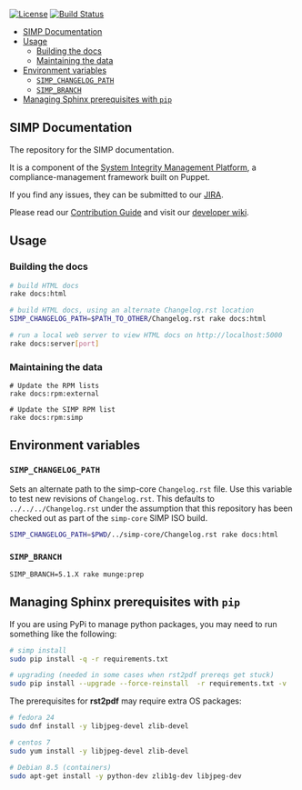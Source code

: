 [![License](http://img.shields.io/:license-apache-blue.svg)](http://www.apache.org/licenses/LICENSE-2.0.html) [![Build Status](https://travis-ci.org/simp/simp-doc.svg)](https://travis-ci.org/simp/simp-doc)


* [SIMP Documentation](#simp-documentation)
* [Usage](#usage)
  * [Building the docs](#building-the-docs)
  * [Maintaining the data](#maintaining-the-data)
* [Environment variables](#environment-variables)
  * [`SIMP_CHANGELOG_PATH`](#simp_changelog_path)
  * [`SIMP_BRANCH`](#simp_version)
* [Managing Sphinx prerequisites with `pip`](#managing-sphinx-prerequisites-with-pip)

## SIMP Documentation

The repository for the SIMP documentation.

It is a component of the [System Integrity Management Platform](https://github.com/NationalSecurityAgency/SIMP), a compliance-management framework built on Puppet.

If you find any issues, they can be submitted to our [JIRA](https://simp-project.atlassian.net/).

Please read our [Contribution Guide](https://simp-project.atlassian.net/wiki/display/SD/Contributing+to+SIMP) and visit our [developer wiki](https://simp-project.atlassian.net/wiki/display/SD/SIMP+Development+Home).

## Usage

### Building the docs
```bash
# build HTML docs
rake docs:html

# build HTML docs, using an alternate Changelog.rst location
SIMP_CHANGELOG_PATH=$PATH_TO_OTHER/Changelog.rst rake docs:html

# run a local web server to view HTML docs on http://localhost:5000
rake docs:server[port]
```

### Maintaining the data
```
# Update the RPM lists
rake docs:rpm:external

# Update the SIMP RPM list
rake docs:rpm:simp
```


## Environment variables

### `SIMP_CHANGELOG_PATH`

Sets an alternate path to the simp-core `Changelog.rst` file.  Use this variable to test new revisions of `Changelog.rst`.  This defaults to `../../../Changelog.rst` under the assumption that this repository has been checked out as part of the `simp-core` SIMP ISO build.

```bash
SIMP_CHANGELOG_PATH=$PWD/../simp-core/Changelog.rst rake docs:html
```

### `SIMP_BRANCH`

`SIMP_BRANCH=5.1.X rake munge:prep`

## Managing Sphinx prerequisites with `pip`

If you are using PyPi to manage python packages, you may need to run something like the following:

```bash
# simp install
sudo pip install -q -r requirements.txt

# upgrading (needed in some cases when rst2pdf prereqs get stuck)
sudo pip install --upgrade --force-reinstall  -r requirements.txt -v
```

The prerequisites for **rst2pdf** may require extra OS packages:

```bash
# fedora 24
sudo dnf install -y libjpeg-devel zlib-devel

# centos 7
sudo yum install -y libjpeg-devel zlib-devel

# Debian 8.5 (containers)
sudo apt-get install -y python-dev zlib1g-dev libjpeg-dev

```

